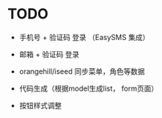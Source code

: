 # TODO

- 手机号 + 验证码 登录 （EasySMS 集成）

- 邮箱 + 验证码 登录

- orangehill/iseed 同步菜单，角色等数据

- 代码生成（根据model生成list， form页面）

- 按钮样式调整

